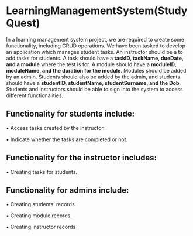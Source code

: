 # LearningManagementSystem(StudyQuest)
In a learning management system project, we are required to create some functionality, 
including CRUD operations. We have been tasked to develop an application which manages 
student tasks. An instructor should be a to add tasks for students. A task should have a 
<b>taskID, taskName, dueDate, and a module</b> where the test is for. A module should have a 
<b>moduleID, moduleName, and the duration for the module</b>. Modules should be added by an
admin. Students should also be added by the admin, and students should have a <b>studentID, 
studentName, studentSurname, and the Dob</b>. Students and instructors should be able to 
sign into the system to access different functionalities.

<h2>Functionality for students include:</h2>
• Access tasks created by the instructor.
<p>• Indicate whether the tasks are completed or not.</p>
<h2>Functionality for the instructor includes:</h2>
• Creating tasks for students.
<h2>Functionality for admins include:</h2>
• Creating students’ records.
<p>• Creating module records.</p>
• Creating instructor records
